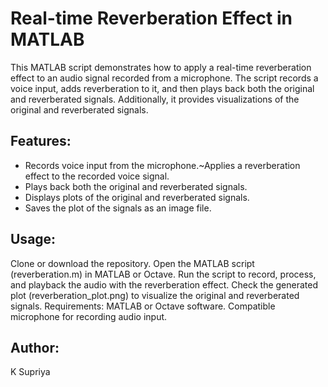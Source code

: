 # Real-time Reverberation Effect in MATLAB
This MATLAB script demonstrates how to apply a real-time reverberation effect to an audio signal recorded from a microphone. The script records a voice input, adds reverberation to it, and then plays back both the original and reverberated signals. Additionally, it provides visualizations of the original and reverberated signals.

## Features:
- Records voice input from the microphone.~Applies a reverberation effect to the recorded voice signal.
- Plays back both the original and reverberated signals.
- Displays plots of the original and reverberated signals.
- Saves the plot of the signals as an image file.
## Usage:
Clone or download the repository.
Open the MATLAB script (reverberation.m) in MATLAB or Octave.
Run the script to record, process, and playback the audio with the reverberation effect.
Check the generated plot (reverberation_plot.png) to visualize the original and reverberated signals.
Requirements:
MATLAB or Octave software.
Compatible microphone for recording audio input.
## Author:
K Supriya


